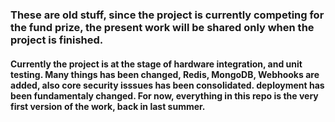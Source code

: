 ### These are old stuff, since the project is currently competing for the fund prize, the present work will be shared only when the project is finished.
#### Currently the project is at the stage of hardware integration, and unit testing. Many things has been changed, Redis, MongoDB, Webhooks are added, also core security isssues has been consolidated. deployment has been fundamentaly changed. For now, everything in this repo is the very first version of the work, back in last summer.
